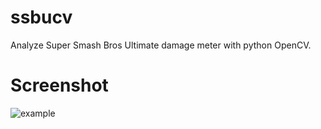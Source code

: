 # ssbucv
Analyze Super Smash Bros Ultimate damage meter with python OpenCV.

# Screenshot

![example](https://i.imgur.com/YK9Osr5.png)